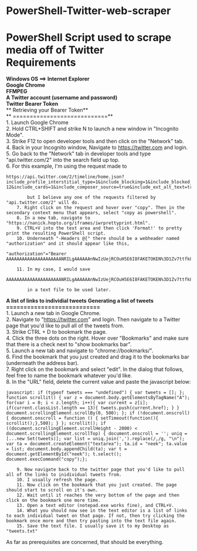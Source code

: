 # PowerShell-Twitter-web-scraper
PowerShell Script used to scrape media off of Twitter  
**Requirements**  
============  
  
**Windows OS ==> Internet Explorer**  
**Google Chrome**  
**FFMPEG**  
**A Twitter account (username and password)**  
**Twitter Bearer Token**  
**    Retrieving your Bearer Token**  
**    ============================**  
        1. Launch Google Chrome  
        2. Hold CTRL+SHIFT and strike N to launch a new window in "Incognito Mode".  
        3. Strike F12 to open developer tools and then click on the "Network" tab.  
        4. Back in your Incognito window, Navigate to https://twitter.com and login.  
        5. Go back to the "Network" tab in developer tools and type "api.twitter.com/2" into the search field up top.  
        6. For this example, I'm using the request made to 
```
https://api.twitter.com/2/timeline/home.json?include_profile_interstitial_type=1&include_blocking=1&include_blocked_by=1&include_followed_by=1&include_want_retweets=1&include_mute_edge=1&include_can_dm=1&include_can_media_tag=1&skip_status=1&cards_platform=Web-12&include_cards=1&include_composer_source=true&include_ext_alt_text=true&include_reply_count=1&tweet_mode=extended&include_entities=true&include_user_entities=true&include_ext_media_color=true&include_ext_media_availability=true&send_error_codes=true&simple_quoted_tweets=true&earned=1&count=20&lca=true&ext=mediaStats%2CcameraMoment  
```            
            but I believe any one of the requests filtered by "api.twitter.com/2" will do.  
        7. Right click on the request and hover over "copy". Then in the secondary context menu that appears, select "copy as powershell".  
        8. In a new tab, navigate to  "https://nanick.hopto.org/iframes/iwrprettyprint.html".  
        9. CTRL+V into the text area and then click 'Format!' to pretty print the resulting PowerShell script.  
        10. Underneath "-Headers @{" there should be a webheader named "authorization" and it should appear like this,  
```
"authorization"="Bearer AAAAAAAAAAAAAAAAAAAAANRILgAAAAAAnNwIzUejRCOuH5E6I8FAKETOKEN%3D1Zv7ttfk8LF81IUq16cHjhLTvJu4FA33AGWWjCpTnA";  
```
        11. In my case, I would save 
```
AAAAAAAAAAAAAAAAAAAAANRILgAAAAAAnNwIzUejRCOuH5E6I8FAKETOKEN%3D1Zv7ttfk8LF81IUq16cHjhLTvJu4FA33AGWWjCpTnA"  
```
            in a text file to be used later.  
**A list of links to individial tweets**
    **Generating a list of tweets**  
    **===========================**  
        1. Launch a new tab in Google Chrome.  
        2. Navigate to "https://twitter.com" and login. Then navigate to a Twitter page that you'd like to pull all of the tweets from.  
        3. Strike CTRL + D to bookmark the page.  
        4. Click the three dots on the right. Hover over "Bookmarks" and make sure that there is a check next to "show bookmarks bar".  
        5. Launch a new tab and navigate to "chrome://bookmarks/".  
        6. Find the bookmark that you just created and drag it to the bookmarks bar (underneath the address bar).  
        7. Right click on the bookmark and select "edit". In the dialog that follows, feel free to name the bookmark whatever you'd like.  
        8. In the "URL" field, delete the current value and paste the javascript below:  
```  
javascript: if (typeof tweets === "undefined") { var tweets = []; }; function scrollit() { var z = document.body.getElementsByTagName("A"); for(var i = 0; i < z.length; i++){ var current = z[i]; if(current.classList.length == 13){ tweets.push(current.href); } } document.scrollingElement.scrollBy(0, 500); }; if (!document.onscroll) { document.onscroll = function () { setTimeout(function(){ scrollit();},500); } }; scrollit(); if ((document.scrollingElement.scrollHeight - 2000) < document.scrollingElement.scrollTop) { document.onscroll = ''; uniq = [...new Set(tweets)]; var list = uniq.join(',').replace(/,/g, "\n"); var ta = document.createElement("textarea"); ta.id = "neek"; ta.value = list; document.body.appendChild(ta); var t = document.getElementById("neek"); t.select(); document.execCommand("copy");};  
```          
        9. Now navigate back to the twitter page that you'd like to pull all of the links to inidividual tweets from.  
        10. I usually refresh the page.  
        11. Now click on the bookmark that you just created. The page should start to scroll on it's own.  
        12. Wait until it reaches the very bottom of the page and then click on the bookmark one more time.  
        13. Open a text editor (notepad.exe works fine), and CTRL+V.  
        14. What you should now see in the text editor is a list of links to each individual tweet on that page. If not, then try clicking the bookmark once more and then try pasting into the text file again.  
        15. Save the text file. I usually save it to my Desktop as "tweets.txt"  
  
As far as prerequisites are concerned, that should be everything.  
  
